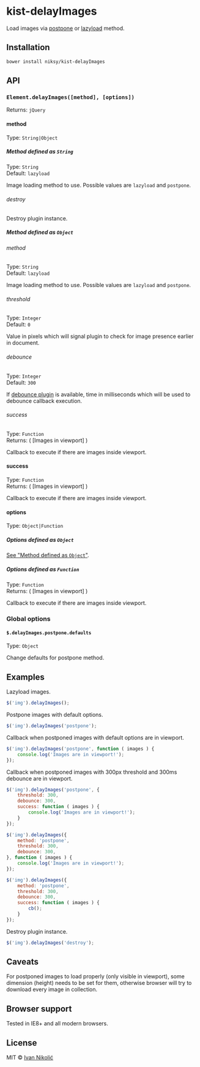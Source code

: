 # kist-delayImages

Load images via [postpone](https://dvcs.w3.org/hg/webperf/raw-file/tip/specs/ResourcePriorities/Overview.html#attr-postpone) or [lazyload](https://dvcs.w3.org/hg/webperf/raw-file/tip/specs/ResourcePriorities/Overview.html#attr-lazyload) method.

## Installation

```sh
bower install niksy/kist-delayImages
```

## API

### `Element.delayImages([method], [options])`

Returns: `jQuery`

#### method

Type: `String|Object`

##### Method defined as `String`

Type: `String`  
Default: `lazyload`

Image loading method to use. Possible values are `lazyload` and `postpone`.

###### destroy

Destroy plugin instance.

##### Method defined as `Object`

###### method

Type: `String`  
Default: `lazyload`

Image loading method to use. Possible values are `lazyload` and `postpone`.

###### threshold

Type: `Integer`  
Default: `0`

Value in pixels which will signal plugin to check for image presence earlier in document.

###### debounce

Type: `Integer`  
Default: `300`

If [debounce plugin](https://github.com/niksy/jquery-throttle-debounce) is available, time in milliseconds which will be used to debounce callback execution.

###### success

Type: `Function`  
Returns: ( [Images in viewport] )

Callback to execute if there are images inside viewport.

#### success

Type: `Function`  
Returns: ( [Images in viewport] )

Callback to execute if there are images inside viewport.

#### options

Type: `Object|Function`

##### Options defined as `Object`

[See "Method defined as `Object`"](#method-defined-as-object).

##### Options defined as `Function`

Type: `Function`  
Returns: ( [Images in viewport] )

Callback to execute if there are images inside viewport.

### Global options

#### `$.delayImages.postpone.defaults`

Type: `Object`

Change defaults for postpone method.

## Examples

Lazyload images.

```js
$('img').delayImages();
```

Postpone images with default options.

```js
$('img').delayImages('postpone');
```

Callback when postponed images with default options are in viewport.

```js
$('img').delayImages('postpone', function ( images ) {
	console.log('Images are in viewport!');
});
```

Callback when postponed images with 300px threshold and 300ms debounce are in viewport.

```js
$('img').delayImages('postpone', {
	threshold: 300,
	debounce: 300,
	success: function ( images ) {
		console.log('Images are in viewport!');
	}
});

$('img').delayImages({
	method: 'postpone',
	threshold: 300,
	debounce: 300,
}, function ( images ) {
	console.log('Images are in viewport!');
});

$('img').delayImages({
	method: 'postpone',
	threshold: 300,
	debounce: 300,
	success: function ( images ) {
		cb();
	}
});
```

Destroy plugin instance.

```js
$('img').delayImages('destroy');
```

## Caveats

For postponed images to load properly (only visible in viewport), some dimension 
(height) needs to be set for them, otherwise browser will try to download every
image in collection.

## Browser support

Tested in IE8+ and all modern browsers.

## License

MIT © [Ivan Nikolić](http://ivannikolic.com)
